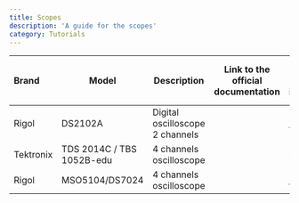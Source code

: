 ```yaml
---
title: Scopes
description: 'A guide for the scopes'
category: Tutorials
---
```



| Brand     | Model                     | Description                     | Link to the official documentation | Link to group made implementation                                      | Who is using it ? | How many ? |
| :---------- | --------------------------- | --------------------------------- | ------------------------------------ | ------------------------------------------------------------------------ | ----------------------- | ----------------------- |
| Rigol     | DS2102A                   | Digital oscilloscope 2 channels |                                    | [RigolInterface](https://github.com/Quantum-Optics-LKB/RigolInterface) |                       |
| Tektronix | TDS 2014C / TBS 1052B-edu | 4 channels oscilloscope         |                                    | Ruggero has interfaced them                                            |                       |
| Rigol     | MSO5104/DS7024            | 4 channels oscilloscope         |                                    | [RigolInterface](https://github.com/Quantum-Optics-LKB/RigolInterface) |                       |
